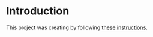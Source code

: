 # Introduction

This project was creating by following [these instructions](https://github.com/shafiquejamal/reactjs-golang-single-binary).